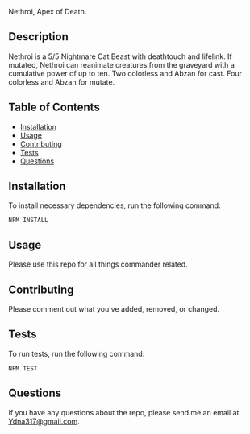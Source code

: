 Nethroi, Apex of Death.
  ## Description
   Nethroi is a 5/5  Nightmare Cat Beast with deathtouch and lifelink. If mutated, Nethroi can reanimate creatures from the graveyard with a cumulative power of up to ten. Two colorless and Abzan for cast. Four colorless and Abzan for mutate. 
  ## Table of Contents 
  * [Installation](#install)
  * [Usage](#user)
  * [Contributing](#contributing)
  * [Tests](#test)
  * [Questions](#questions)
  ## Installation
  To install necessary dependencies, run the following command:
  ```
  NPM INSTALL
  ```
  ## Usage
  Please use this repo for all things commander related.
  ## Contributing
  Please comment out what you've added, removed, or changed.
  ## Tests
  To run tests, run the following command:
  ```
  NPM TEST
  ```
  ## Questions
  If you have any questions about the repo, please send me an email at Ydna317@gmail.com.